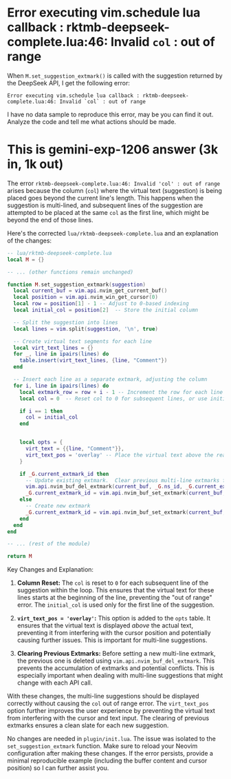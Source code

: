 # Error executing vim.schedule lua callback : rktmb-deepseek-complete.lua:46: Invalid `col` : out of range

When `M.set_suggestion_extmark()` is called with the suggestion returned by the DeepSeek API, I get the following error:

```
Error executing vim.schedule lua callback : rktmb-deepseek-complete.lua:46: Invalid `col` : out of range
```

I have no data sample to reproduce this error, may be you can find it out.
Analyze the code and tell me what actions should be made.



# This is gemini-exp-1206 answer (3k in, 1k out)

The error `rktmb-deepseek-complete.lua:46: Invalid 'col' : out of range` arises because the column (`col`) where the virtual text (suggestion) is being placed goes beyond the current line's length. This happens when the suggestion is multi-lined, and subsequent lines of the suggestion are attempted to be placed at the same `col` as the first line, which might be beyond the end of those lines.

Here's the corrected `lua/rktmb-deepseek-complete.lua` and an explanation of the changes:

```lua
-- lua/rktmb-deepseek-complete.lua
local M = {}

-- ... (other functions remain unchanged)

function M.set_suggestion_extmark(suggestion)
  local current_buf = vim.api.nvim_get_current_buf()
  local position = vim.api.nvim_win_get_cursor(0)
  local row = position[1] - 1 -- Adjust to 0-based indexing
  local initial_col = position[2]  -- Store the initial column

  -- Split the suggestion into lines
  local lines = vim.split(suggestion, '\n', true)

  -- Create virtual text segments for each line
  local virt_text_lines = {}
  for _, line in ipairs(lines) do
    table.insert(virt_text_lines, {line, "Comment"})
  end

  -- Insert each line as a separate extmark, adjusting the column
  for i, line in ipairs(lines) do
    local extmark_row = row + i - 1 -- Increment the row for each line
    local col = 0  -- Reset col to 0 for subsequent lines, or use initial_col for the first line

    if i == 1 then
      col = initial_col
    end


    local opts = {
      virt_text = {{line, "Comment"}},
      virt_text_pos = 'overlay' -- Place the virtual text above the real text.
    }

    if _G.current_extmark_id then
      -- Update existing extmark.  Clear previous multi-line extmarks first.
      vim.api.nvim_buf_del_extmark(current_buf, _G.ns_id, _G.current_extmark_id)
      _G.current_extmark_id = vim.api.nvim_buf_set_extmark(current_buf, _G.ns_id, extmark_row, col, opts)
    else
      -- Create new extmark
      _G.current_extmark_id = vim.api.nvim_buf_set_extmark(current_buf, _G.ns_id, extmark_row, col, opts)
    end
  end
end

-- ... (rest of the module)

return M
```


Key Changes and Explanation:

1. **Column Reset:** The `col` is reset to `0` for each subsequent line of the suggestion within the loop.  This ensures that the virtual text for these lines starts at the beginning of the line, preventing the "out of range" error.  The `initial_col` is used only for the first line of the suggestion.

2. **`virt_text_pos = 'overlay'`:** This option is added to the `opts` table. It ensures that the virtual text is displayed *above* the actual text, preventing it from interfering with the cursor position and potentially causing further issues.  This is important for multi-line suggestions.

3. **Clearing Previous Extmarks:** Before setting a new multi-line extmark, the previous one is deleted using `vim.api.nvim_buf_del_extmark`. This prevents the accumulation of extmarks and potential conflicts.  This is especially important when dealing with multi-line suggestions that might change with each API call.


With these changes, the multi-line suggestions should be displayed correctly without causing the `col` out of range error.  The `virt_text_pos` option further improves the user experience by preventing the virtual text from interfering with the cursor and text input.  The clearing of previous extmarks ensures a clean slate for each new suggestion.



No changes are needed in `plugin/init.lua`.  The issue was isolated to the `set_suggestion_extmark` function.  Make sure to reload your Neovim configuration after making these changes.  If the error persists, provide a minimal reproducible example (including the buffer content and cursor position) so I can further assist you.

